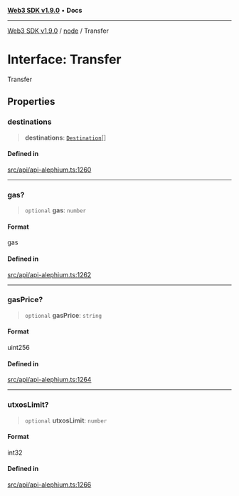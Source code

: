 [**Web3 SDK v1.9.0**](../../../README.md) • **Docs**

***

[Web3 SDK v1.9.0](../../../globals.md) / [node](../README.md) / Transfer

# Interface: Transfer

Transfer

## Properties

### destinations

> **destinations**: [`Destination`](Destination.md)[]

#### Defined in

[src/api/api-alephium.ts:1260](https://github.com/Mystic-Nayy/alephium-web3/blob/c1afd789a197ce5fe21f08c2965942090157c33d/packages/web3/src/api/api-alephium.ts#L1260)

***

### gas?

> `optional` **gas**: `number`

#### Format

gas

#### Defined in

[src/api/api-alephium.ts:1262](https://github.com/Mystic-Nayy/alephium-web3/blob/c1afd789a197ce5fe21f08c2965942090157c33d/packages/web3/src/api/api-alephium.ts#L1262)

***

### gasPrice?

> `optional` **gasPrice**: `string`

#### Format

uint256

#### Defined in

[src/api/api-alephium.ts:1264](https://github.com/Mystic-Nayy/alephium-web3/blob/c1afd789a197ce5fe21f08c2965942090157c33d/packages/web3/src/api/api-alephium.ts#L1264)

***

### utxosLimit?

> `optional` **utxosLimit**: `number`

#### Format

int32

#### Defined in

[src/api/api-alephium.ts:1266](https://github.com/Mystic-Nayy/alephium-web3/blob/c1afd789a197ce5fe21f08c2965942090157c33d/packages/web3/src/api/api-alephium.ts#L1266)
